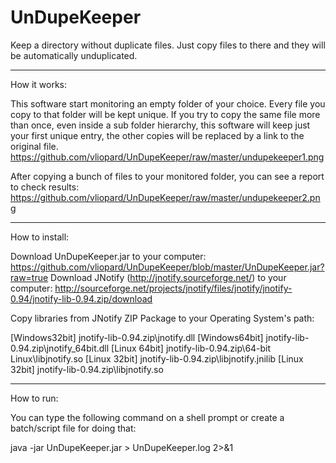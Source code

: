 UnDupeKeeper
============

Keep a directory without duplicate files. Just copy files to there and they will be automatically unduplicated.

___________________________
How it works:

This software start monitoring an empty folder of your choice. Every file you copy to that folder will be kept unique. If you try to copy the same file more than once, even inside a sub folder hierarchy, this software will keep just your first unique entry, the other copies will be replaced by a link to the original file.
https://github.com/vliopard/UnDupeKeeper/raw/master/undupekeeper1.png

After copying a bunch of files to your monitored folder, you can see a report to check results:
https://github.com/vliopard/UnDupeKeeper/raw/master/undupekeeper2.png

___________________________
How to install:

Download UnDupeKeeper.jar to your computer: https://github.com/vliopard/UnDupeKeeper/blob/master/UnDupeKeeper.jar?raw=true
Download JNotify (http://jnotify.sourceforge.net/) to your computer: http://sourceforge.net/projects/jnotify/files/jnotify/jnotify-0.94/jnotify-lib-0.94.zip/download 

Copy libraries from JNotify ZIP Package to your Operating System's path:

[Windows32bit] jnotify-lib-0.94.zip\jnotify.dll
[Windows64bit] jnotify-lib-0.94.zip\jnotify_64bit.dll
[Linux 64bit] jnotify-lib-0.94.zip\64-bit Linux\libjnotify.so
[Linux 32bit] jnotify-lib-0.94.zip\libjnotify.jnilib
[Linux 32bit] jnotify-lib-0.94.zip\libjnotify.so

___________________________
How to run:

You can type the following command on a shell prompt or create a batch/script file for doing that:

java -jar UnDupeKeeper.jar > UnDupeKeeper.log 2>&1